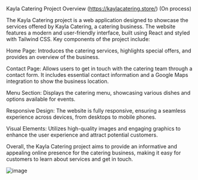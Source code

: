 Kayla Catering Project Overview (https://kaylacatering.store/) (On process)

The Kayla Catering project is a web application designed to showcase the services offered by Kayla Catering, a catering business. The website features a modern and user-friendly interface, built using React and styled with Tailwind CSS. Key components of the project include:

Home Page: Introduces the catering services, highlights special offers, and provides an overview of the business.

Contact Page: Allows users to get in touch with the catering team through a contact form. It includes essential contact information and a Google Maps integration to show the business location.

Menu Section: Displays the catering menu, showcasing various dishes and options available for events.

Responsive Design: The website is fully responsive, ensuring a seamless experience across devices, from desktops to mobile phones.

Visual Elements: Utilizes high-quality images and engaging graphics to enhance the user experience and attract potential customers.

Overall, the Kayla Catering project aims to provide an informative and appealing online presence for the catering business, making it easy for customers to learn about services and get in touch.

![image](https://github.com/user-attachments/assets/e07206e4-b1df-4f27-9488-e60d6b0a3ed4)

